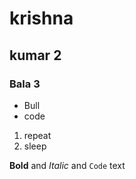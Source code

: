 
# krishna
## kumar 2
### Bala 3

- Bull
- code

1. repeat
2. sleep

**Bold** and _Italic_ and `Code` text
